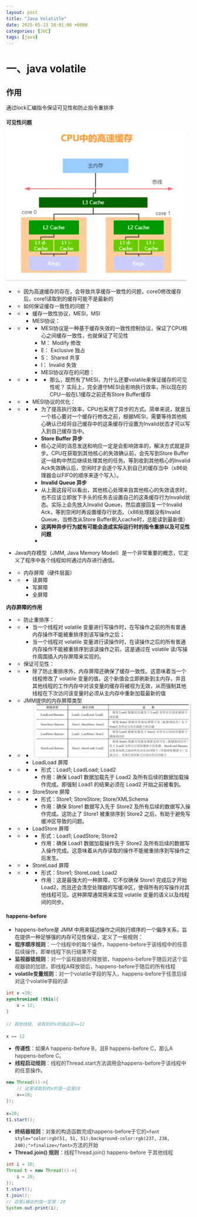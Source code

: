 ```yaml
---
layout: post
title: "Java Volatitle"
date: 2025-05-13 10:01:00 +0800
categories: [JUC]
tags: [java]
---
```




# 一、java volatile
## 作用
通过lock汇编指令保证可见性和防止指令重排序

#### 可见性问题
![](/assets/images/posts/cache-consistency.png)

- - 因为高速缓存的存在，会导致共享缓存一致性的问题，core0修改缓存后，core1读取到的缓存可能不是最新的

- - 如何保证缓存一致性的问题？

- - - 缓存一致性协议，MESI，MSI
    - MESI协议：

- - - - MESI协议是一种基于缓存失效的一致性控制协议，保证了CPU核心之间缓存一致性，也就保证了可见性
      - M：	Modify 修改
      - E：	Exclusive 独占
      - S：	Shared 共享
      - I：	Invalid 失效
      - MESI协议存在的问题：

- - - - - 那么，既然有了MESI，为什么还要volatile来保证缓存的可见性呢？
          实际上，完全遵守MESI会影响执行效率，所以现在的CPU一般在L1缓存之前还有Store Buffer缓存

- - - MESI协议的优化：

- - - - 为了提高执行效率，CPU也采用了异步的方式。简单来说，就是当一个核心要对一个缓存行修改之前，根据MESI，需要等待其他核心确认已经将自己缓存中的这条缓存行设置为Invalid状态才可以写入到自己缓存当中。
      - **Store Buffer 异步**
      - 核心之间的消息发送和响应一定是会影响效率的，解决方式就是异步。CPU在获取到其他核心的失效确认前，会先写到Store Buffer这一结构中然后继续处理其他的任务。等到收到其他核心的Invalid Ack失效确认后，空闲时才会逐个写入到自己的缓存当中（x86处理器会以FIFO的顺序来逐个写入）。
      - **Invalid Queue 异步**
      - 从上面这段可以看出，其他核心处理来自其他核心的失效请求时，也不应该立即放下手头的任务去设置自己的这条缓存行为Invalid状态。实际上会先放入Invalid Queue，然后直接回复一个Invalid Ack，等到空闲时再设置缓存行状态。（x86处理器没有Invalid Queue，当修改从Store Buffer刷入cache时，总能读到最新值）
      - **这两种异步行为就有可能会造成实际运行时的指令重排以及可见性问题**
      - 

- Java内存模型（JMM, Java Memory Model）是一个非常重要的概念，它定义了程序中各个线程如何通过内存进行通信。

- - 内存屏障（硬件层面）

- - - 读屏障
    - 写屏障
    - 全屏障

**内存屏障的作用**

- - 防止重排序：

- - - 当一个线程对 volatile 变量进行写操作时，在写操作之前的所有普通内存操作不能被重排序到该写操作之后；
    - 当一个线程对 volatile 变量进行读操作时，在读操作之后的所有普通内存操作不能被重排序到该读操作之前。这是通过在 volatile 读/写操作周围插入内存屏障来实现的。

- - 保证可见性：

- - - 除了防止重排序外，内存屏障还确保了缓存一致性。这意味着当一个线程修改了 volatile 变量的值，这个新值会立即刷新到主内存，并且其他线程的工作内存中对该变量的缓存将被视为无效，从而强制其他线程在下次访问该变量时必须从主内存中重新加载最新的值

- - JMM提供的内存屏障类型

- - - ![img](/assets/images/posts/java-volatile.png)
    - LoadLoad 屏障

- - - - 形式：Load1; LoadLoad; Load2
      - 作用：确保 Load1 数据加载先于 Load2 及所有后续的数据加载操作完成。即强制 Load1 的结果必须在 Load2 开始之前被看到。

- - - StoreStore 屏障

- - - - 形式：Store1; StoreStore; Store/XMLSchema
      - 作用：确保 Store1 数据写入先于 Store2 及所有后续的数据写入操作完成。这防止了 Store1 被重排序到 Store2 之后，有助于避免写缓冲区导致的问题。

- - - LoadStore 屏障

- - - - 形式：Load1; LoadStore; Store2
      - 作用：确保 Load1 数据加载操作先于 Store2 及所有后续的数据写入操作完成。这意味着从内存读取的操作不能被重排序到写操作之后发生。

- - - StoreLoad 屏障

- - - - 形式：Store1; StoreLoad; Load2
      - 作用：这是最强大的一种屏障，它不仅确保 Store1 完成后才开始 Load2，而且还会清空处理器的写缓冲区，使得所有的写操作对其他线程可见。这种屏障通常用来实现 volatile 变量的语义以及线程间的同步。




#### happens-before
+ happens-before是 JMM 中用来描述操作之间执行顺序的一个偏序关系，旨在提供一种足够强的内存可见性保证，定义了一些规则：
+ **<font style="color:rgb(51, 51, 51);">程序顺序规则</font>**<font style="color:rgb(51, 51, 51);">：一个线程中的每个操作，happens-before于该线程中的任意后续操作，即单线程下执行结果不变</font>
+ **<font style="color:rgb(51, 51, 51);">监视器锁规则</font>**<font style="color:rgb(51, 51, 51);">：对一个监视器锁的释放锁，happens-before于随后对这个监视器锁的加锁，即线程A释放锁后，happens-before于随后的所有线程</font>
+ **<font style="color:rgb(51, 51, 51);">volatile变量规则</font>**<font style="color:rgb(51, 51, 51);">：对一个volatile字段的写入，happens-before于任意后续对这个volatile字段的读</font>

```java
int x =10;
synchronized (this){
    x = 12;
}

// 其他线程, 读取到的x的值必定==12

x == 12
```

+ **<font style="color:rgb(51, 51, 51);">传递性</font>**<font style="color:rgb(51, 51, 51);">：如果A happens-before B，且B happens-before C，那么A happens-before C。</font>
+ **<font style="color:rgb(51, 51, 51);">线程启动规则</font>**<font style="color:rgb(51, 51, 51);">：线程的Thread.start方法调用会happens-before于该线程中的任意操作。</font>

```java
new Thread(()->{
    // 这里读取到的x的值一定是20
    x==10;
});

x=20;
t1.start();
```

+ **<font style="color:rgb(51, 51, 51);">终结器规则</font>**<font style="color:rgb(51, 51, 51);">：对象的构造函数完成happens-before于它的</font>`<font style="color:rgb(51, 51, 51);background-color:rgb(237, 238, 240);">finalize</font>`<font style="color:rgb(51, 51, 51);">方法的开始</font>
+ **<font style="color:rgb(51, 51, 51);">Thread.join() 规则</font>**<font style="color:rgb(51, 51, 51);">：线程Thread.join() happens-before 于其他线程</font>

```java
int i = 10;
Thread t = new Thread(()->{
    i = 20;
});
t.start();
t.join();
// 这里i输出的值一定是：20
System.out.print(i);


```
